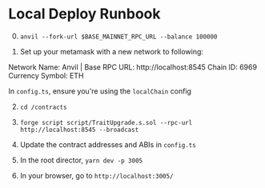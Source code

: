 # Local Deploy Runbook

0. `anvil --fork-url $BASE_MAINNET_RPC_URL --balance 100000`

1. Set up your metamask with a new network to following:

Network Name: Anvil | Base
RPC URL: http://localhost:8545
Chain ID: 6969
Currency Symbol: ETH

In `config.ts`, ensure you're using the `localChain` config

2. `cd /contracts`

3. `forge script script/TraitUpgrade.s.sol --rpc-url http://localhost:8545 --broadcast`

4. Update the contract addresses and ABIs in `config.ts`

5. In the root director, `yarn dev -p 3005`

6. In your browser, go to `http://localhost:3005/`
